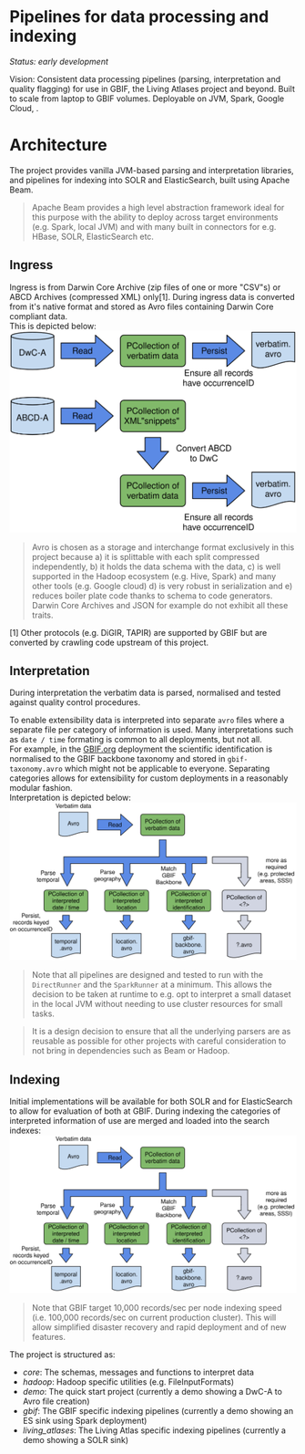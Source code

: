 # Pipelines for data processing and indexing

_Status: early development_

Vision: Consistent data processing pipelines (parsing, interpretation and quality flagging) for use in GBIF, the Living Atlases project and beyond. 
Built to scale from laptop to GBIF volumes.  Deployable on JVM, Spark, Google Cloud, <insert your favourite cloud provider here>.

# Architecture

The project provides vanilla JVM-based parsing and interpretation libraries, and pipelines for indexing into SOLR and ElasticSearch, built using Apache Beam.  

> Apache Beam provides a high level abstraction framework ideal for this purpose with the ability to deploy across target environments (e.g. Spark, local JVM) and with many built in connectors for e.g. HBase, SOLR, ElasticSearch etc.

## Ingress

Ingress is from Darwin Core Archive (zip files of one or more "CSV"s) or  ABCD Archives (compressed XML) only[1].
During ingress data is converted from it's native format and stored as Avro files containing Darwin Core compliant data.  
This is depicted below: 
![Ingress](./docs/images/ingress.svg)
  
> Avro is chosen as a storage and interchange format exclusively in this project because a) it is splittable with each split compressed independently, b) it holds the data schema with the data, c) is well supported in the Hadoop ecosystem (e.g. Hive, Spark) and many other tools (e.g. Google cloud) d) is very robust in serialization and e) reduces boiler plate code thanks to schema to code generators. Darwin Core Archives and JSON for example do not exhibit all these traits.
  
[1] Other protocols (e.g. DiGIR, TAPIR) are supported by GBIF but are converted by crawling code upstream of this project.

## Interpretation

During interpretation the verbatim data is parsed, normalised and tested against quality control procedures.  

To enable extensibility data is interpreted into separate `avro` files where a separate file per category of information is used.  Many interpretations such as `date / time` formating is common to all deployments, but not all.  
For example, in the [GBIF.org](https://www.gbif.org) deployment the scientific identification is normalised to the GBIF backbone taxonomy and stored in `gbif-taxonomy.avro` which might not be applicable to everyone. 
Separating categories allows for extensibility for custom deployments in a reasonably modular fashion.  
Interpretation is depicted below:
![Ingress](./docs/images/interpret.svg)

> Note that all pipelines are designed and tested to run with the `DirectRunner` and the `SparkRunner` at a minimum.  This allows the decision to be taken at runtime to e.g. opt to interpret a small dataset in the local JVM without needing to use cluster resources for small tasks.

> It is a design decision to ensure that all the underlying parsers are as reusable as possible for other projects with careful consideration to not bring in dependencies such as Beam or Hadoop.

## Indexing

Initial implementations will be available for both SOLR and for ElasticSearch to allow for evaluation of both at GBIF.
During indexing the categories of interpreted information of use are merged and loaded into the search indexes:
![Ingress](./docs/images/interpret.svg)


> Note that GBIF target 10,000 records/sec per node indexing speed (i.e. 100,000 records/sec on current production cluster).  This will allow simplified disaster recovery and rapid deployment and of new features.

  
The project is structured as:

- _core_: The schemas, messages and functions to interpret data
- _hadoop_: Hadoop specific utilities (e.g. FileInputFormats)
- _demo_: The quick start project (currently a demo showing a DwC-A to Avro file creation)
- _gbif_: The GBIF specific indexing pipelines (currently a demo showing an ES sink using Spark deployment)
- _living_atlases_: The Living Atlas specific indexing pipelines (currently a demo showing a SOLR sink)





